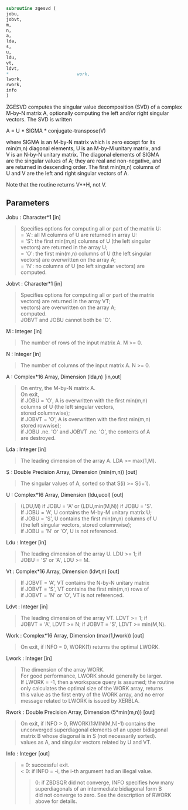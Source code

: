 ```fortran  
subroutine zgesvd (  
jobu,  
jobvt,  
m,  
n,  
a,  
lda,  
s,  
u,  
ldu,  
vt,  
ldvt,  
*                          work,  
lwork,  
rwork,  
info  
)  
```  
  
ZGESVD computes the singular value decomposition (SVD) of a complex  
M-by-N matrix A, optionally computing the left and/or right singular  
vectors. The SVD is written  
  
A = U * SIGMA * conjugate-transpose(V)  
  
where SIGMA is an M-by-N matrix which is zero except for its  
min(m,n) diagonal elements, U is an M-by-M unitary matrix, and  
V is an N-by-N unitary matrix.  The diagonal elements of SIGMA  
are the singular values of A; they are real and non-negative, and  
are returned in descending order.  The first min(m,n) columns of  
U and V are the left and right singular vectors of A.  
  
Note that the routine returns V**H, not V.  
  
## Parameters  
Jobu : Character*1 [in]  
> Specifies options for computing all or part of the matrix U:  
> = 'A':  all M columns of U are returned in array U:  
> = 'S':  the first min(m,n) columns of U (the left singular  
> vectors) are returned in the array U;  
> = 'O':  the first min(m,n) columns of U (the left singular  
> vectors) are overwritten on the array A;  
> = 'N':  no columns of U (no left singular vectors) are  
> computed.  
  
Jobvt : Character*1 [in]  
> Specifies options for computing all or part of the matrix  
> vectors) are returned in the array VT;  
> vectors) are overwritten on the array A;  
> computed.  
> JOBVT and JOBU cannot both be 'O'.  
  
M : Integer [in]  
> The number of rows of the input matrix A.  M >= 0.  
  
N : Integer [in]  
> The number of columns of the input matrix A.  N >= 0.  
  
A : Complex*16 Array, Dimension (lda,n) [in,out]  
> On entry, the M-by-N matrix A.  
> On exit,  
> if JOBU = 'O',  A is overwritten with the first min(m,n)  
> columns of U (the left singular vectors,  
> stored columnwise);  
> if JOBVT = 'O', A is overwritten with the first min(m,n)  
> stored rowwise);  
> if JOBU .ne. 'O' and JOBVT .ne. 'O', the contents of A  
> are destroyed.  
  
Lda : Integer [in]  
> The leading dimension of the array A.  LDA >= max(1,M).  
  
S : Double Precision Array, Dimension (min(m,n)) [out]  
> The singular values of A, sorted so that S(i) >= S(i+1).  
  
U : Complex*16 Array, Dimension (ldu,ucol) [out]  
> (LDU,M) if JOBU = 'A' or (LDU,min(M,N)) if JOBU = 'S'.  
> If JOBU = 'A', U contains the M-by-M unitary matrix U;  
> if JOBU = 'S', U contains the first min(m,n) columns of U  
> (the left singular vectors, stored columnwise);  
> if JOBU = 'N' or 'O', U is not referenced.  
  
Ldu : Integer [in]  
> The leading dimension of the array U.  LDU >= 1; if  
> JOBU = 'S' or 'A', LDU >= M.  
  
Vt : Complex*16 Array, Dimension (ldvt,n) [out]  
> If JOBVT = 'A', VT contains the N-by-N unitary matrix  
> if JOBVT = 'S', VT contains the first min(m,n) rows of  
> if JOBVT = 'N' or 'O', VT is not referenced.  
  
Ldvt : Integer [in]  
> The leading dimension of the array VT.  LDVT >= 1; if  
> JOBVT = 'A', LDVT >= N; if JOBVT = 'S', LDVT >= min(M,N).  
  
Work : Complex*16 Array, Dimension (max(1,lwork)) [out]  
> On exit, if INFO = 0, WORK(1) returns the optimal LWORK.  
  
Lwork : Integer [in]  
> The dimension of the array WORK.  
> For good performance, LWORK should generally be larger.  
> If LWORK = -1, then a workspace query is assumed; the routine  
> only calculates the optimal size of the WORK array, returns  
> this value as the first entry of the WORK array, and no error  
> message related to LWORK is issued by XERBLA.  
  
Rwork : Double Precision Array, Dimension (5*min(m,n)) [out]  
> On exit, if INFO > 0, RWORK(1:MIN(M,N)-1) contains the  
> unconverged superdiagonal elements of an upper bidiagonal  
> matrix B whose diagonal is in S (not necessarily sorted).  
> values as A, and singular vectors related by U and VT.  
  
Info : Integer [out]  
> = 0:  successful exit.  
> < 0:  if INFO = -i, the i-th argument had an illegal value.  
> > 0:  if ZBDSQR did not converge, INFO specifies how many  
> superdiagonals of an intermediate bidiagonal form B  
> did not converge to zero. See the description of RWORK  
> above for details.  
  
